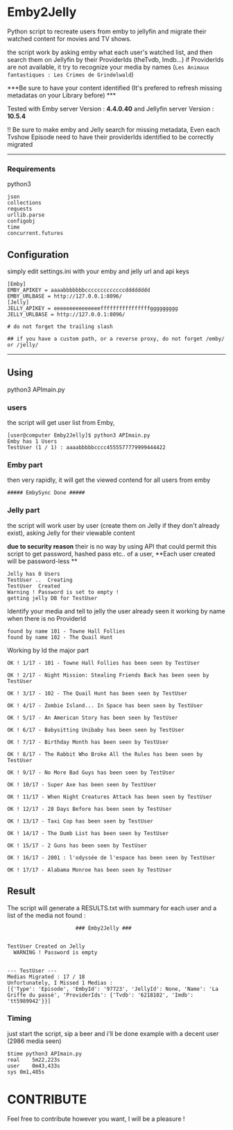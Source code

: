 # Emby2Jelly

Python script to recreate users from emby to jellyfin and migrate their watched content for movies and TV shows.

the script work by asking emby what each user's watched list, and then search them on Jellyfin by their ProviderIds (theTvdb, Imdb...)
if ProviderIds are not available, it try to recognize your media by names (`Les Animaux fantastiques : Les Crimes de Grindelwald`) 

***Be sure to have your content identified (It's prefered to refresh missing metadatas on your Library before) ***


Tested with Emby server Version : **4.4.0.40**
and Jellyfin server Version : **10.5.4**


!! Be sure to make emby and Jelly search for missing metadata, Even each Tvshow Episode need to have their providerIds identified to be correctly migrated

---
### Requirements
python3
```
json
collections
requests
urllib.parse
configobj
time
concurrent.futures
```
## Configuration
simply edit settings.ini with your emby and jelly url and api keys
```
[Emby]
EMBY_APIKEY = aaaabbbbbbbcccccccccccccdddddddd
EMBY_URLBASE = http://127.0.0.1:8096/
[Jelly]
JELLY_APIKEY = eeeeeeeeeeeeeeeffffffffffffffffggggggggg
JELLY_URLBASE = http://127.0.0.1:8096/ 

# do not forget the trailing slash 

## if you have a custom path, or a reverse proxy, do not forget /emby/ or /jelly/ 
```

---

## Using
python3 APImain.py 
### users
the script will get user list from Emby,

```
[user@computer Emby2Jelly]$ python3 APImain.py 
Emby has 1 Users
TestUser (1 / 1) : aaaabbbbbcccc4555577779999444422

```

### Emby part
then very rapidly, it will get the viewed contend for all users from emby

`##### EmbySync Done #####
`

### Jelly part
the script will work user by user (create them on Jelly if they don't already exist),
asking Jelly for their viewable content 

**due to security reason** their is no way by using API that could permit this script to get password, hashed pass etc.. of a user, **Each user created will be password-less **

```
Jelly has 0 Users
TestUser ..  Creating
TestUser  Created
Warning ! Password is set to empty !
getting jelly DB for TestUser
```

Identify your media and tell to jelly the user already seen it
working by name when there is no ProviderId


```
found by name 101 - Towne Hall Follies
found by name 102 - The Quail Hunt

```
Working by Id the major part
```
OK ! 1/17 - 101 - Towne Hall Follies has been seen by TestUser

OK ! 2/17 - Night Mission: Stealing Friends Back has been seen by TestUser

OK ! 3/17 - 102 - The Quail Hunt has been seen by TestUser

OK ! 4/17 - Zombie Island... In Space has been seen by TestUser

OK ! 5/17 - An American Story has been seen by TestUser

OK ! 6/17 - Babysitting Unibaby has been seen by TestUser

OK ! 7/17 - Birthday Month has been seen by TestUser

OK ! 8/17 - The Rabbit Who Broke All the Rules has been seen by TestUser

OK ! 9/17 - No More Bad Guys has been seen by TestUser

OK ! 10/17 - Super Axe has been seen by TestUser

OK ! 11/17 - When Night Creatures Attack has been seen by TestUser

OK ! 12/17 - 28 Days Before has been seen by TestUser

OK ! 13/17 - Taxi Cop has been seen by TestUser

OK ! 14/17 - The Dumb List has been seen by TestUser

OK ! 15/17 - 2 Guns has been seen by TestUser

OK ! 16/17 - 2001 : l'odyssée de l'espace has been seen by TestUser

OK ! 17/17 - Alabama Monroe has been seen by TestUser

```
## Result

The script will generate a RESULTS.txt with summary for each user and a list of the media not found : 
```
                      ### Emby2Jelly ###


TestUser Created on Jelly
  WARNING ! Password is empty


--- TestUser ---
Medias Migrated : 17 / 18
Unfortunately, I Missed 1 Medias :
[{'Type': 'Episode', 'EmbyId': '97723', 'JellyId': None, 'Name': 'La Griffe du passé', 'ProviderIds': {'Tvdb': '6218102', 'Imdb': 'tt5989942'}}]
```

### Timing
just start the script, sip a beer and i'll be done
example with a decent user (2986 media seen)

```
$time python3 APImain.py
real	5m22,223s
user	0m43,433s
sys	0m1,485s
```


# CONTRIBUTE

Feel free to contribute however you want, I will be a pleasure !

